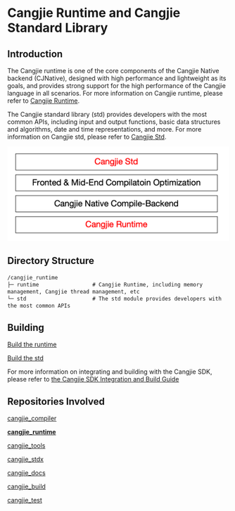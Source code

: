 # Cangjie Runtime and Cangjie Standard Library

## Introduction

The Cangjie runtime is one of the core components of the Cangjie Native backend (CJNative), designed with high performance and lightweight as its goals, and provides strong support for the high performance of the Cangjie language in all scenarios. For more information on Cangjie runtime, please refer to [Cangjie Runtime](https://gitcode.com/Cangjie/cangjie_runtime/blob/main/runtime/README.md).

The Cangjie standard library (std) provides developers with the most common APIs, including input and output functions, basic data structures and algorithms, date and time representations, and more. For more information on Cangjie std, please refer to [Cangjie Std](https://gitcode.com/Cangjie/cangjie_runtime/blob/main/std/README.md).

![alt text](std/figures/runtime_std.png)

## Directory Structure

```
/cangjie_runtime
├─ runtime                 # Cangjie Runtime, including memory management, Cangjie thread management, etc
└─ std                     # The std module provides developers with the most common APIs
```

## Building

[Build the runtime](https://gitcode.com/Cangjie/cangjie_runtime/blob/main/runtime/README.md)

[Build the std](https://gitcode.com/Cangjie/cangjie_runtime/blob/main/std/README.md)

For more information on integrating and building with the Cangjie SDK, please refer to [the Cangjie SDK Integration and Build Guide](https://gitcode.com/Cangjie/cangjie_build/blob/main/README_zh.md)

## Repositories Involved

[cangjie_compiler](https://gitcode.com/Cangjie/cangjie_compiler)

[**cangjie_runtime**](https://gitcode.com/Cangjie/cangjie_runtime)

[cangjie_tools](https://gitcode.com/Cangjie/cangjie_tools)

[cangjie_stdx](https://gitcode.com/Cangjie/cangjie_stdx)

[cangjie_docs](https://gitcode.com/Cangjie/cangjie_docs)

[cangjie_build](https://gitcode.com/Cangjie/cangjie_build)

[cangjie_test](https://gitcode.com/Cangjie/cangjie_test)
